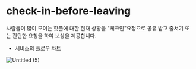 # check-in-before-leaving
사람들이 많이 모이는 핫플에 대한 현재 상황을 "체크인"요청으로 공유 받고 줄서기 또는 간단한 요청을 하여 보상을 제공합니다.

- 서비스의 플로우 차트
  
![Untitled (5)](https://github.com/user-attachments/assets/be02f178-19cd-45f4-8f4d-29dc37ec4d15)



